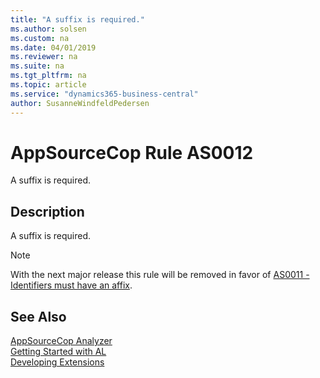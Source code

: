 ```yaml
---
title: "A suffix is required."
ms.author: solsen
ms.custom: na
ms.date: 04/01/2019
ms.reviewer: na
ms.suite: na
ms.tgt_pltfrm: na
ms.topic: article
ms.service: "dynamics365-business-central"
author: SusanneWindfeldPedersen
---
```

[//]: # (START>DO_NOT_EDIT)
[//]: # (IMPORTANT:Do not edit any of the content between here and the END>DO_NOT_EDIT.)
[//]: # (Any modifications should be made in the .xml or .resx files in the ModernDev repo.)
# AppSourceCop Rule AS0012
A suffix is required.  

## Description
A suffix is required.

[//]: # (IMPORTANT: END>DO_NOT_EDIT)

> [!NOTE]
> With the next major release this rule will be removed in favor of [AS0011 - Identifiers must have an affix](appsourcecop-as0011-identifiersmusthaveaffix.md).

## See Also  
[AppSourceCop Analyzer](appsourcecop.md)  
[Getting Started with AL](../devenv-get-started.md)  
[Developing Extensions](../devenv-dev-overview.md)  